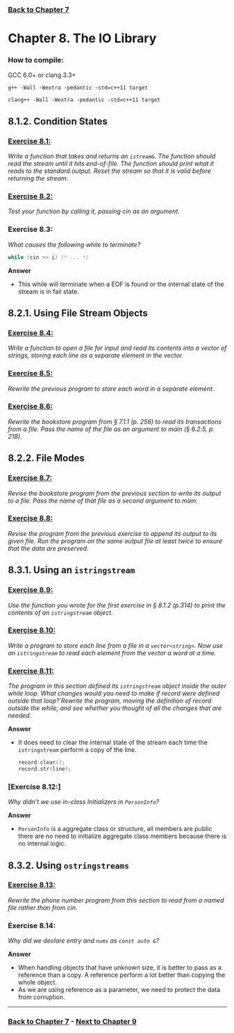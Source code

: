 ### [Back to Chapter 7](../Chapter_07/README.md)

# Chapter 8. The IO Library

### How to compile:

GCC 6.0+ or clang 3.3+

`g++ -Wall -Wextra -pedantic -std=c++11 target`

`clang++ -Wall -Wextra -pedantic -std=c++11 target`

## 8.1.2. Condition States


### [Exercise 8.1:](Exercise_01/Ex01.cpp) 

*Write a function that takes and returns an `istream&`. The function should read the stream until it hits end-of-file. The function should print what it reads to the standard output. Reset the stream so that it is valid before returning the stream.*


### [Exercise 8.2:](Exercise_02/Ex02.cpp)

*Test your function by calling it, passing cin as an argument.*

### Exercise 8.3: 

*What causes the following while to terminate?*
```cpp
while (cin >> i) /* ... */
```
**Answer**
- This while will terminate when a EOF is found or the internal state of the stream is in fail state.


## 8.2.1. Using File Stream Objects

### [Exercise 8.4:](Exercise_04/Ex04.cpp)

*Write a function to open a file for input and read its contents into a vector of strings, storing each line as a separate element in the vector.*

### [Exercise 8.5:](Exercise_05/Ex05.cpp)

*Rewrite the previous program to store each word in a separate element.*

### [Exercise 8.6:](Exercise_06/Ex06.cpp)

*Rewrite the bookstore program from § 7.1.1 (p. 256) to read its transactions from a file. Pass the name of the file as an argument to main (§ 6.2.5, p. 218).*


## 8.2.2. File Modes

### [Exercise 8.7:](Exercise_07/Ex07.cpp)

*Revise the bookstore program from the previous section to write its output to a file. Pass the name of that file as a second argument to main.*

### [Exercise 8.8:](Exercise_08/Ex08.cpp)

*Revise the program from the previous exercise to append its output to its given file. Run the program on the same output file at least twice to ensure that the data are preserved.*

## 8.3.1. Using an `istringstream`

### [Exercise 8.9:](Exercise_09/Ex09.cpp)

*Use the function you wrote for the first exercise in § 8.1.2 (p.314) to print the contents of an `istringstream` object.*

### [Exercise 8.10:](Exercise_10/Ex10.cpp)

*Write a program to store each line from a file in a `vector<string>`. Now use an `istringstream` to read each element from the vector a word at a time.*

### [Exercise 8.11:](Exercise_11/Ex11.cpp)

*The program in this section defined its `istringstream` object inside the outer while loop. What changes would you need to make if record were defined outside that loop? Rewrite the program, moving the definition of record outside the while, and see whether you thought of all the changes that are needed.*

**Answer**
- It does need to clear the internal state of the stream each time the `istringstream` perform a copy of the line. 

    ```cpp         
    record.clear();
    record.str(line);
    ```
    
### [Exercise 8.12:] 

*Why didn’t we use in-class Initializers in `PersonInfo`?*

**Answer**
- `PersonInfo` is a aggregate class or structure, all members are public there are no need to initialize aggregate class members because there is no internal logic.

## 8.3.2. Using `ostringstreams`

### [Exercise 8.13:](Exercise_13/Ex13.cpp)

*Rewrite the phone number program from this section to read from a named file rather than from cin.*

### Exercise 8.14: 

*Why did we declare entry and `nums` as `const auto &`?*

**Answer**
- When handling objects that have unknown size, it is better to pass as a reference than a copy. A reference perform a lot better than copying the whole object.
- As we are using reference as a parameter, we need to protect the data from corruption.

----------------------------
### [Back to Chapter 7](../Chapter_07/README.md) - [Next to Chapter 9](../Chapter_09/README.md)